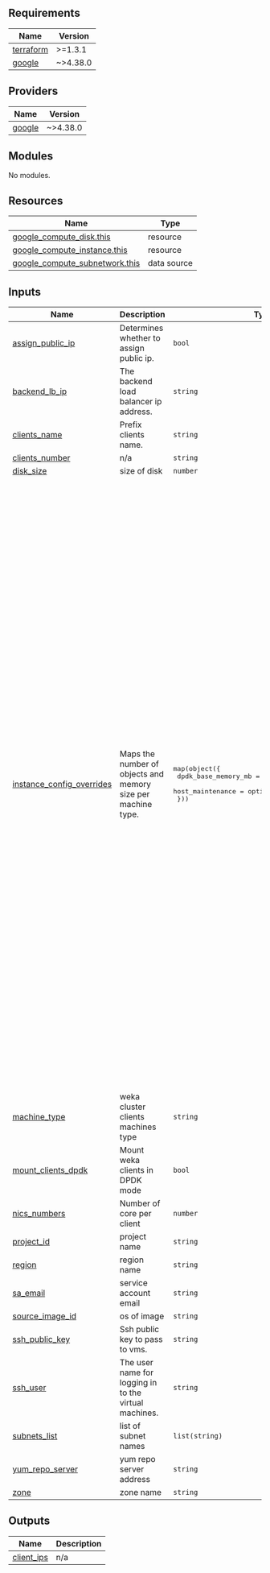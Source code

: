 <!-- BEGIN_TF_DOCS -->
## Requirements

| Name | Version |
|------|---------|
| <a name="requirement_terraform"></a> [terraform](#requirement\_terraform) | >=1.3.1 |
| <a name="requirement_google"></a> [google](#requirement\_google) | ~>4.38.0 |

## Providers

| Name | Version |
|------|---------|
| <a name="provider_google"></a> [google](#provider\_google) | ~>4.38.0 |

## Modules

No modules.

## Resources

| Name | Type |
|------|------|
| [google_compute_disk.this](https://registry.terraform.io/providers/hashicorp/google/latest/docs/resources/compute_disk) | resource |
| [google_compute_instance.this](https://registry.terraform.io/providers/hashicorp/google/latest/docs/resources/compute_instance) | resource |
| [google_compute_subnetwork.this](https://registry.terraform.io/providers/hashicorp/google/latest/docs/data-sources/compute_subnetwork) | data source |

## Inputs

| Name | Description | Type | Default | Required |
|------|-------------|------|---------|:--------:|
| <a name="input_assign_public_ip"></a> [assign\_public\_ip](#input\_assign\_public\_ip) | Determines whether to assign public ip. | `bool` | `true` | no |
| <a name="input_backend_lb_ip"></a> [backend\_lb\_ip](#input\_backend\_lb\_ip) | The backend load balancer ip address. | `string` | n/a | yes |
| <a name="input_clients_name"></a> [clients\_name](#input\_clients\_name) | Prefix clients name. | `string` | n/a | yes |
| <a name="input_clients_number"></a> [clients\_number](#input\_clients\_number) | n/a | `string` | `"Number of clients"` | no |
| <a name="input_disk_size"></a> [disk\_size](#input\_disk\_size) | size of disk | `number` | n/a | yes |
| <a name="input_instance_config_overrides"></a> [instance\_config\_overrides](#input\_instance\_config\_overrides) | Maps the number of objects and memory size per machine type. | <pre>map(object({<br>    dpdk_base_memory_mb = optional(number, 0)<br>    host_maintenance    = optional(string, "MIGRATE")<br>  }))</pre> | <pre>{<br>  "a2-highgpu-1g": {<br>    "host_maintenance": "TERMINATE"<br>  },<br>  "a2-highgpu-2g": {<br>    "dpdk_base_memory_mb": 32,<br>    "host_maintenance": "TERMINATE"<br>  },<br>  "a2-highgpu-4g": {<br>    "dpdk_base_memory_mb": 32,<br>    "host_maintenance": "TERMINATE"<br>  },<br>  "a2-highgpu-8g": {<br>    "dpdk_base_memory_mb": 32,<br>    "host_maintenance": "TERMINATE"<br>  },<br>  "a2-megagpu-16g": {<br>    "dpdk_base_memory_mb": 32,<br>    "host_maintenance": "TERMINATE"<br>  },<br>  "c2d-highmem-56": {<br>    "dpdk_base_memory_mb": 32<br>  },<br>  "c2d-standard-112": {<br>    "dpdk_base_memory_mb": 32<br>  },<br>  "c2d-standard-32": {<br>    "dpdk_base_memory_mb": 32<br>  },<br>  "c2d-standard-56": {<br>    "dpdk_base_memory_mb": 32<br>  },<br>  "n2-highmem-32": {<br>    "dpdk_base_memory_mb": 32<br>  },<br>  "n2-standard-128": {<br>    "dpdk_base_memory_mb": 32<br>  },<br>  "n2-standard-32": {<br>    "dpdk_base_memory_mb": 32<br>  },<br>  "n2-standard-48": {<br>    "dpdk_base_memory_mb": 32<br>  },<br>  "n2-standard-96": {<br>    "dpdk_base_memory_mb": 32<br>  },<br>  "n2d-highmem-32": {<br>    "dpdk_base_memory_mb": 32<br>  },<br>  "n2d-highmem-64": {<br>    "dpdk_base_memory_mb": 32<br>  },<br>  "n2d-standard-32": {<br>    "dpdk_base_memory_mb": 32<br>  },<br>  "n2d-standard-64": {<br>    "dpdk_base_memory_mb": 32<br>  }<br>}</pre> | no |
| <a name="input_machine_type"></a> [machine\_type](#input\_machine\_type) | weka cluster clients machines type | `string` | n/a | yes |
| <a name="input_mount_clients_dpdk"></a> [mount\_clients\_dpdk](#input\_mount\_clients\_dpdk) | Mount weka clients in DPDK mode | `bool` | `true` | no |
| <a name="input_nics_numbers"></a> [nics\_numbers](#input\_nics\_numbers) | Number of core per client | `number` | `1` | no |
| <a name="input_project_id"></a> [project\_id](#input\_project\_id) | project name | `string` | n/a | yes |
| <a name="input_region"></a> [region](#input\_region) | region name | `string` | n/a | yes |
| <a name="input_sa_email"></a> [sa\_email](#input\_sa\_email) | service account email | `string` | n/a | yes |
| <a name="input_source_image_id"></a> [source\_image\_id](#input\_source\_image\_id) | os of image | `string` | n/a | yes |
| <a name="input_ssh_public_key"></a> [ssh\_public\_key](#input\_ssh\_public\_key) | Ssh public key to pass to vms. | `string` | n/a | yes |
| <a name="input_ssh_user"></a> [ssh\_user](#input\_ssh\_user) | The user name for logging in to the virtual machines. | `string` | `"weka"` | no |
| <a name="input_subnets_list"></a> [subnets\_list](#input\_subnets\_list) | list of subnet names | `list(string)` | n/a | yes |
| <a name="input_yum_repo_server"></a> [yum\_repo\_server](#input\_yum\_repo\_server) | yum repo server address | `string` | `""` | no |
| <a name="input_zone"></a> [zone](#input\_zone) | zone name | `string` | n/a | yes |

## Outputs

| Name | Description |
|------|-------------|
| <a name="output_client_ips"></a> [client\_ips](#output\_client\_ips) | n/a |
<!-- END_TF_DOCS -->
